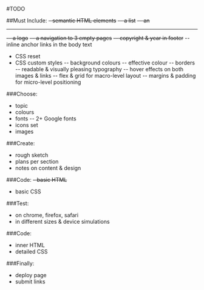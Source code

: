 #TODO

##Must Include:
~~- semantic HTML elements~~
~~-- a list~~
~~-- an <hr>~~
~~-- a logo~~
~~-- a navigation to 3 empty pages~~
~~-- copyright & year in footer~~
-- inline anchor links in the body text
- CSS reset
- CSS custom styles
-- background colours
-- effective colour
-- borders
-- readable & visually pleasing typography
-- hover effects on both images & links
-- flex & grid for macro-level layout
-- margins & padding for micro-level positioning

###Choose:
- topic
- colours
- fonts
-- 2+ Google fonts
- icons set
- images

###Create:
- rough sketch
- plans per section
- notes on content & design

###Code:
~~- basic HTML~~
- basic CSS

###Test:
- on chrome, firefox, safari
- in different sizes & device simulations

###Code:
- inner HTML
- detailed CSS

###Finally:
- deploy page
- submit links